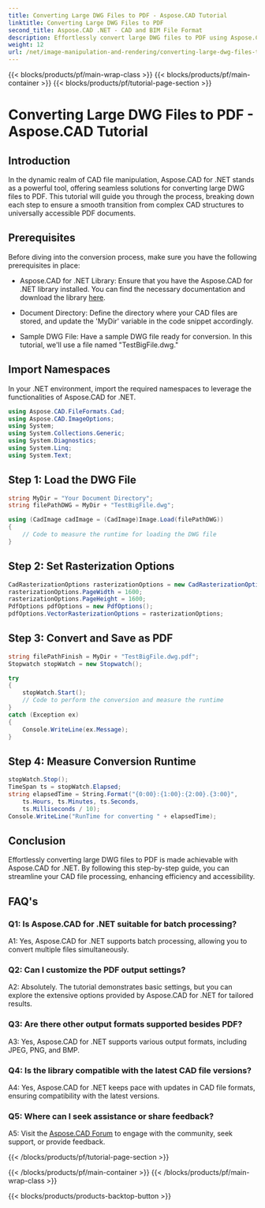 ```yaml
---
title: Converting Large DWG Files to PDF - Aspose.CAD Tutorial
linktitle: Converting Large DWG Files to PDF
second_title: Aspose.CAD .NET - CAD and BIM File Format
description: Effortlessly convert large DWG files to PDF using Aspose.CAD for .NET. Streamline your CAD processes with this step-by-step tutorial.
weight: 12
url: /net/image-manipulation-and-rendering/converting-large-dwg-files-to-pdf/
---
```


{{< blocks/products/pf/main-wrap-class >}}
{{< blocks/products/pf/main-container >}}
{{< blocks/products/pf/tutorial-page-section >}}

# Converting Large DWG Files to PDF - Aspose.CAD Tutorial

## Introduction

In the dynamic realm of CAD file manipulation, Aspose.CAD for .NET stands as a powerful tool, offering seamless solutions for converting large DWG files to PDF. This tutorial will guide you through the process, breaking down each step to ensure a smooth transition from complex CAD structures to universally accessible PDF documents.

## Prerequisites

Before diving into the conversion process, make sure you have the following prerequisites in place:

- Aspose.CAD for .NET Library: Ensure that you have the Aspose.CAD for .NET library installed. You can find the necessary documentation and download the library [here](https://reference.aspose.com/cad/net/).

- Document Directory: Define the directory where your CAD files are stored, and update the 'MyDir' variable in the code snippet accordingly.

- Sample DWG File: Have a sample DWG file ready for conversion. In this tutorial, we'll use a file named "TestBigFile.dwg."

## Import Namespaces

In your .NET environment, import the required namespaces to leverage the functionalities of Aspose.CAD for .NET.

```csharp
using Aspose.CAD.FileFormats.Cad;
using Aspose.CAD.ImageOptions;
using System;
using System.Collections.Generic;
using System.Diagnostics;
using System.Linq;
using System.Text;
```

## Step 1: Load the DWG File

```csharp
string MyDir = "Your Document Directory";
string filePathDWG = MyDir + "TestBigFile.dwg";

using (CadImage cadImage = (CadImage)Image.Load(filePathDWG))
{
    // Code to measure the runtime for loading the DWG file
}
```

## Step 2: Set Rasterization Options

```csharp
CadRasterizationOptions rasterizationOptions = new CadRasterizationOptions();
rasterizationOptions.PageWidth = 1600;
rasterizationOptions.PageHeight = 1600;
PdfOptions pdfOptions = new PdfOptions();
pdfOptions.VectorRasterizationOptions = rasterizationOptions;
```

## Step 3: Convert and Save as PDF

```csharp
string filePathFinish = MyDir + "TestBigFile.dwg.pdf";
Stopwatch stopWatch = new Stopwatch();

try
{
    stopWatch.Start();
    // Code to perform the conversion and measure the runtime
}
catch (Exception ex)
{
    Console.WriteLine(ex.Message);
}
```

## Step 4: Measure Conversion Runtime

```csharp
stopWatch.Stop();
TimeSpan ts = stopWatch.Elapsed;
string elapsedTime = String.Format("{0:00}:{1:00}:{2:00}.{3:00}",
    ts.Hours, ts.Minutes, ts.Seconds,
    ts.Milliseconds / 10);
Console.WriteLine("RunTime for converting " + elapsedTime);
```

## Conclusion

Effortlessly converting large DWG files to PDF is made achievable with Aspose.CAD for .NET. By following this step-by-step guide, you can streamline your CAD file processing, enhancing efficiency and accessibility.

## FAQ's

### Q1: Is Aspose.CAD for .NET suitable for batch processing?

A1: Yes, Aspose.CAD for .NET supports batch processing, allowing you to convert multiple files simultaneously.

### Q2: Can I customize the PDF output settings?

A2: Absolutely. The tutorial demonstrates basic settings, but you can explore the extensive options provided by Aspose.CAD for .NET for tailored results.

### Q3: Are there other output formats supported besides PDF?

A3: Yes, Aspose.CAD for .NET supports various output formats, including JPEG, PNG, and BMP.

### Q4: Is the library compatible with the latest CAD file versions?

A4: Yes, Aspose.CAD for .NET keeps pace with updates in CAD file formats, ensuring compatibility with the latest versions.

### Q5: Where can I seek assistance or share feedback?

A5: Visit the [Aspose.CAD Forum](https://forum.aspose.com/c/cad/19) to engage with the community, seek support, or provide feedback.

{{< /blocks/products/pf/tutorial-page-section >}}

{{< /blocks/products/pf/main-container >}}
{{< /blocks/products/pf/main-wrap-class >}}

{{< blocks/products/products-backtop-button >}}
